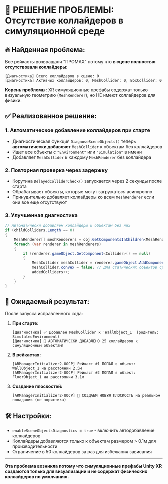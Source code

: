 # 🎯 РЕШЕНИЕ ПРОБЛЕМЫ: Отсутствие коллайдеров в симуляционной среде

## 🔥 **Найденная проблема:**

Все рейкасты возвращали "ПРОМАХ" потому что **в сцене полностью отсутствовали коллайдеры**:

```
[Диагностика] Всего коллайдеров в сцене: 0
[Диагностика] Активных коллайдеров: 0, MeshCollider: 0, BoxCollider: 0
```

**Корень проблемы:** XR симуляционные префабы содержат только визуальную геометрию (`MeshRenderer`), но НЕ имеют коллайдеров для физики.

## ✅ **Реализованное решение:**

### 1. **Автоматическое добавление коллайдеров при старте**
- Диагностическая функция `DiagnoseSceneObjects()` теперь **автоматически добавляет** `MeshCollider` к объектам без коллайдеров
- Ищет все объекты с `"Environment"` или `"Simulation"` в имени
- Добавляет `MeshCollider` к каждому `MeshRenderer` без коллайдера

### 2. **Повторная проверка через задержку**
- Корутина `DelayedColliderCheck()` запускается через 2 секунды после старта
- Обрабатывает объекты, которые могут загружаться асинхронно
- Принудительно добавляет коллайдеры ко всем `MeshRenderer` если они все еще отсутствуют

### 3. **Улучшенная диагностика**
```csharp
// Автоматически добавляем коллайдеры к объектам без них
if (childColliders.Length == 0)
{
    MeshRenderer[] meshRenderers = obj.GetComponentsInChildren<MeshRenderer>(true);
    foreach (var renderer in meshRenderers)
    {
        if (renderer.gameObject.GetComponent<Collider>() == null)
        {
            MeshCollider meshCollider = renderer.gameObject.AddComponent<MeshCollider>();
            meshCollider.convex = false; // Для статических объектов среды
            addedColliders++;
        }
    }
}
```

## 🎯 **Ожидаемый результат:**

После запуска исправленного кода:

1. **При старте:**
   ```
   [Диагностика] ✅ Добавлен MeshCollider к 'WallObject_1' (родитель: SimulatedEnvironment)
   [Диагностика] 🔧 АВТОМАТИЧЕСКИ ДОБАВЛЕНО 25 коллайдеров к симуляционным объектам!
   ```

2. **В рейкастах:**
   ```
   [ARManagerInitializer2-UOCP] Рейкаст #1 ПОПАЛ в объект: WallObject_1 на расстоянии 2.5м
   [ARManagerInitializer2-UOCP] Рейкаст #2 ПОПАЛ в объект: FloorObject_1 на расстоянии 3.1м
   ```

3. **Создание плоскостей:**
   ```
   [ARManagerInitializer2-UOCP] 🧬 СОЗДАЕМ НОВУЮ ПЛОСКОСТЬ на реальном попадании (не эвристика)
   ```

## 🛠️ **Настройки:**

- `enableSceneObjectsDiagnostics = true` - включить автодобавление коллайдеров
- Коллайдеры добавляются только к объектам размером > 0.1м для производительности
- Ограничение в 50 коллайдеров за раз для избежания зависания

---

**Эта проблема возникла потому что симуляционные префабы Unity XR создаются только для визуализации и не содержат физических коллайдеров по умолчанию.** 